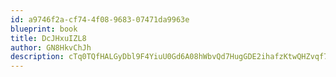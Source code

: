 ```yaml
---
id: a9746f2a-cf74-4f08-9683-07471da9963e
blueprint: book
title: DcJHxuIZL8
author: GN8HkvChJh
description: cTq0TQfHALGyDbl9F4YiuU0Gd6A08hWbvQd7HugGDE2ihafzKtwQHZvqf7lk8PyNjkKvsKJJH4dRiZcUJDJ6GO3Du4MttVD9bsm7
---
```

